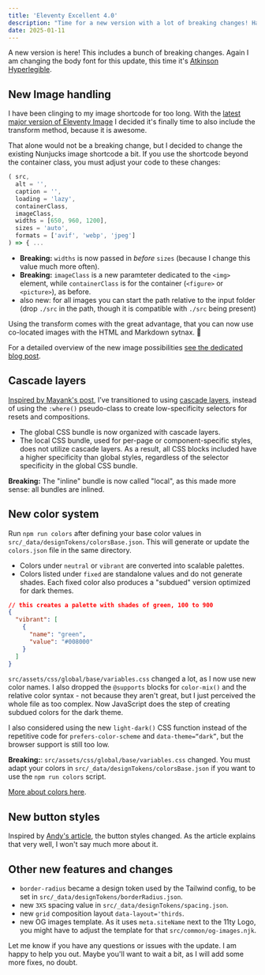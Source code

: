 ```yaml
---
title: 'Eleventy Excellent 4.0'
description: "Time for a new version with a lot of breaking changes! Have fun everybody."
date: 2025-01-11
---
```


A new version is here! This includes a bunch of breaking changes.
Again I am changing the body font for this update, this time it's [Atkinson Hyperlegible](https://www.brailleinstitute.org/freefont/).

## New Image handling

I have been clinging to my image shortcode for too long. With the [latest major version of Eleventy Image](https://github.com/11ty/eleventy-img/releases/tag/v6.0.0) I decided it's finally time to also include the transform method, because it is awesome.

That alone would not be a breaking change, but I decided to change the existing Nunjucks image shortcode a bit. If you use the shortcode beyond the container class, you must adjust your code to these changes:

```js
( src,
  alt = '',
  caption = '',
  loading = 'lazy',
  containerClass,
  imageClass,
  widths = [650, 960, 1200],
  sizes = 'auto',
  formats = ['avif', 'webp', 'jpeg']
) => { ...
```

- **Breaking:** `widths` is now passed in _before_ `sizes` (because I change this value much more often).
- **Breaking:** `imageClass` is a new paramteter dedicated to the `<img>` element, while `containerClass` is for the container (`<figure>` or `<picture>`), as before.
- also new: for all images you can start the path relative to the input folder (drop `./src` in the path, though it is compatible with `./src` being present)

Using the transform comes with the great advantage, that you can now use co-located images with the HTML and Markdown sytnax. 🎉

For a detailed overview of the new image possibilities [see the dedicated blog post](/blog/post-with-an-image/).

## Cascade layers

[Inspired by Mayank's post](https://mayank.co/blog/css-reset-layer/), I’ve transitioned to using [cascade layers](https://developer.mozilla.org/en-US/docs/Learn_web_development/Core/Styling_basics/Cascade_layers), instead of using the `:where()` pseudo-class to create low-specificity selectors for resets and compositions.

- The global CSS bundle is now organized with cascade layers.
- The local CSS bundle, used for per-page or component-specific styles, does not utilize cascade layers. As a result, all CSS blocks included have a higher specificity than global styles, regardless of the selector specificity in the global CSS bundle.

**Breaking:** The "inline" bundle is now called "local", as this made more sense: all bundles are inlined.

## New color system

Run `npm run colors` after defining your base color values in `src/_data/designTokens/colorsBase.json`. This will generate or update the `colors.json` file in the same directory.

- Colors under `neutral` or `vibrant` are converted into scalable palettes.
- Colors listed under `fixed` are standalone values and do not generate shades. Each fixed color also produces a "subdued" version optimized for dark themes.

```json
// this creates a palette with shades of green, 100 to 900
{
  "vibrant": [
    {
      "name": "green",
      "value": "#008000"
    }
  ]
}
```

`src/assets/css/global/base/variables.css` changed a lot, as I now use new color names. I also dropped the `@supports` blocks for `color-mix()` and the relative color syntax - not because they aren't great, but I just perceived the whole file as too complex. Now JavaScript does the step of creating subdued colors for the dark theme.

I also considered using the new `light-dark()` CSS function instead of the repetitive code for `prefers-color-scheme` and `data-theme=“dark”`, but the browser support is still too low.

**Breaking:**: `src/assets/css/global/base/variables.css` changed. You must adapt your colors in `src/_data/designTokens/colorsBase.json` if you want to use the `npm run colors` script.

[More about colors here](/get-started/#design-tokens).

## New button styles

Inspired by [Andy's article](https://piccalil.li/blog/how-i-build-a-button-component/), the button styles changed. As the article explains that very well, I won't say much more about it.

## Other new features and changes

- `border-radius` became a design token used by the Tailwind config, to be set in `src/_data/designTokens/borderRadius.json`.
- new `3XS` spacing value in `src/_data/designTokens/spacing.json`.
- new `grid` composition layout `data-layout='thirds`.
- new OG images template. As it uses `meta.siteName` next to the 11ty Logo, you might have to adjust the template for that `src/common/og-images.njk`.

Let me know if you have any questions or issues with the update.
I am happy to help you out. Maybe you'll want to wait a bit, as I will add some more fixes, no doubt.
